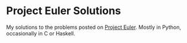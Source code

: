 # Project Euler Solutions

My solutions to the problems posted on [Project Euler](https://projecteuler.net). Mostly in Python, occasionally in C or Haskell. 
